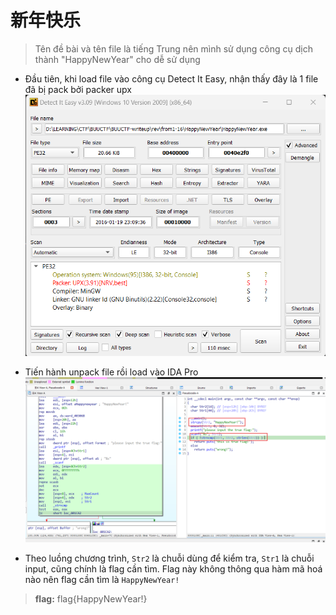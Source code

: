 # 新年快乐

> Tên đề bài và tên file là tiếng Trung nên mình sử dụng công cụ dịch thành "HappyNewYear" cho dễ sử dụng

- Đầu tiên, khi load file vào công cụ Detect It Easy, nhận thấy đây là 1 file đã bị pack bởi packer upx
![](../../../images/hpny-1.png)

- Tiến hành unpack file rồi load vào IDA Pro
![alt text](../../../images/hpny-2.png)

- Theo luồng chương trình, `Str2` là chuỗi dùng để kiểm tra, `Str1` là chuỗi input, cũng chính là flag cần tìm. Flag này không thông qua hàm mã hoá nào nên flag cần tìm là `HappyNewYear!`

> **flag:** flag{HappyNewYear!}